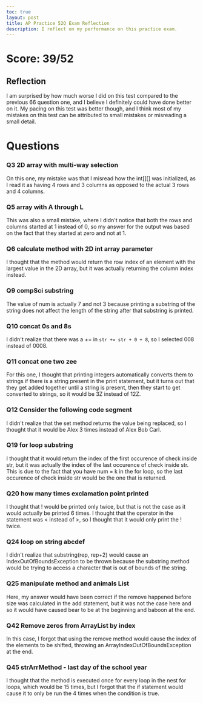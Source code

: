 ```yaml
---
toc: true
layout: post
title: AP Practice 52Q Exam Reflection 
description: I reflect on my performance on this practice exam.
---
```


# Score: 39/52

## Reflection

I am surprised by how much worse I did on this test compared to the previous 66 question one, and I believe I definitely could have done better on it. My pacing on this test was better though, and I think most of my mistakes on this test can be attributed to small mistakes or misreading a small detail.

# Questions

### Q3 2D array with multi-way selection

On this one, my mistake was that I misread how the int[][] was initialized, as I read it as having 4 rows and 3 columns as opposed to the actual 3 rows and 4 columns.

### Q5 array with A through L

This was also a small mistake, where I didn't notice that both the rows and columns started at 1 instead of 0, so my answer for the output was based on the fact that they started at zero and not at 1.

### Q6 calculate method with 2D int array parameter

I thought that the method would return the row index of an element with the largest value in the 2D array, but it was actually returning the column index instead.

### Q9 compSci substring

The value of num is actually 7 and not 3 because printing a substring of the string does not affect the length of the string after that substring is printed.

### Q10 concat 0s and 8s

I didn't realize that there was a += in `str += str + 0 + 8`, so I selected 008 instead of 0008.

### Q11 concat one two zee

For this one, I thought that printing integers automatically converts them to strings if there is a string present in the print statement, but it turns out that they get added together until a string is present, then they start to get converted to strings, so it would be 3Z instead of 12Z.

### Q12 Consider the following code segment

I didn't realize that the set method returns the value being replaced, so I thought that it would be Alex 3 times instead of Alex Bob Carl.

### Q19 for loop substring

I thought that it would return the index of the first occurence of check inside str, but it was actually the index of the last occurence of check inside str. This is due to the fact that you have num = k in the for loop, so the last occurence of check inside str would be the one that is returned.

### Q20 how many times exclamation point printed

I thought that ! would be printed only twice, but that is not the case as it would actually be printed 6 times. I thought that the operator in the statement was < instead of >, so I thought that it would only print the ! twice.

### Q24 loop on string abcdef

I didn't realize that substring(rep, rep+2) would cause an IndexOutOfBoundsException to be thrown because the substring method would be trying to access a character that is out of bounds of the string.

### Q25 manipulate method and animals List

Here, my answer would have been correct if the remove happened before size was calculated in the add statement, but it was not the case here and so it would have caused bear to be at the beginning and baboon at the end.

### Q42 Remove zeros from ArrayList by index

In this case, I forgot that using the remove method would cause the index of the elements to be shifted, throwing an ArrayIndexOutOfBoundsException at the end.

### Q45 strArrMethod - last day of the school year

I thought that the method is executed once for every loop in the nest for loops, which would be 15 times, but I forgot that the if statement would cause it to only be run the 4 times when the condition is true.
